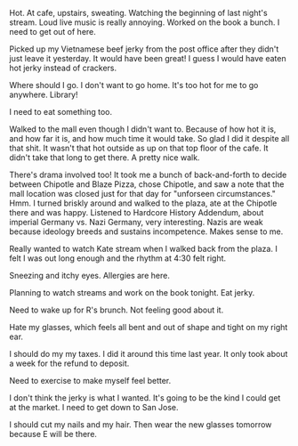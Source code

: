 Hot. At cafe, upstairs, sweating. Watching the beginning of last night's stream. Loud live music is really annoying. Worked on the book a bunch. I need to get out of here.

Picked up my Vietnamese beef jerky from the post office after they didn't just leave it yesterday. It would have been great! I guess I would have eaten hot jerky instead of crackers.

Where should I go. I don't want to go home. It's too hot for me to go anywhere. Library!

I need to eat something too.

Walked to the mall even though I didn't want to. Because of how hot it is, and how far it is, and how much time it would take. So glad I did it despite all that shit. It wasn't that hot outside as up on that top floor of the cafe. It didn't take that long to get there. A pretty nice walk.

There's drama involved too! It took me a bunch of back-and-forth to decide between Chipotle and Blaze Pizza, chose Chipotle, and saw a note that the mall location was closed just for that day for "unforseen circumstances." Hmm. I turned briskly around and walked to the plaza, ate at the Chipotle there and was happy. Listened to Hardcore History Addendum, about imperial Germany vs. Nazi Germany, very interesting. Nazis are weak because ideology breeds and sustains incompetence. Makes sense to me.

Really wanted to watch Kate stream when I walked back from the plaza. I felt I was out long enough and the rhythm at 4:30 felt right.

Sneezing and itchy eyes. Allergies are here.

Planning to watch streams and work on the book tonight. Eat jerky.

Need to wake up for R's brunch. Not feeling good about it.

Hate my glasses, which feels all bent and out of shape and tight on my right ear.

I should do my my taxes. I did it around this time last year. It only took about a week for the refund to deposit.

Need to exercise to make myself feel better.

I don't think the jerky is what I wanted. It's going to be the kind I could get at the market. I need to get down to San Jose.

I should cut my nails and my hair. Then wear the new glasses tomorrow because E will be there.
